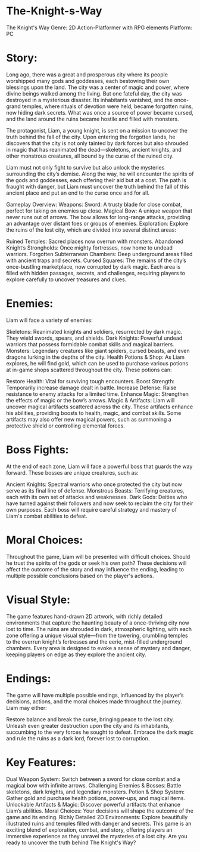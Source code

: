 # The-Knight-s-Way
The Knight's Way Genre: 2D Action-Platformer with RPG elements Platform: PC
# Story:
Long ago, there was a great and prosperous city where its people worshipped many gods and goddesses, each bestowing their own blessings upon the land. The city was a center of magic and power, where divine beings walked among the living. But one fateful day, the city was destroyed in a mysterious disaster. Its inhabitants vanished, and the once-grand temples, where rituals of devotion were held, became forgotten ruins, now hiding dark secrets. What was once a source of power became cursed, and the land around the ruins became hostile and filled with monsters.

The protagonist, Liam, a young knight, is sent on a mission to uncover the truth behind the fall of the city. Upon entering the forgotten lands, he discovers that the city is not only tainted by dark forces but also shrouded in magic that has reanimated the dead—skeletons, ancient knights, and other monstrous creatures, all bound by the curse of the ruined city.

Liam must not only fight to survive but also unlock the mysteries surrounding the city’s demise. Along the way, he will encounter the spirits of the gods and goddesses, each offering their aid but at a cost. The path is fraught with danger, but Liam must uncover the truth behind the fall of this ancient place and put an end to the curse once and for all.

Gameplay Overview:
Weapons:
Sword: A trusty blade for close combat, perfect for taking on enemies up close.
Magical Bow: A unique weapon that never runs out of arrows. The bow allows for long-range attacks, providing an advantage over distant foes or groups of enemies.
Exploration:
Explore the ruins of the lost city, which are divided into several distinct areas:

Ruined Temples: Sacred places now overrun with monsters.
Abandoned Knight’s Strongholds: Once mighty fortresses, now home to undead warriors.
Forgotten Subterranean Chambers: Deep underground areas filled with ancient traps and secrets.
Cursed Squares: The remains of the city’s once-bustling marketplace, now corrupted by dark magic.
Each area is filled with hidden passages, secrets, and challenges, requiring players to explore carefully to uncover treasures and clues.

# Enemies:
Liam will face a variety of enemies:

Skeletons: Reanimated knights and soldiers, resurrected by dark magic. They wield swords, spears, and shields.
Dark Knights: Powerful undead warriors that possess formidable combat skills and magical barriers.
Monsters: Legendary creatures like giant spiders, cursed beasts, and even dragons lurking in the depths of the city.
Health Potions & Shop:
As Liam explores, he will find gold, which can be used to purchase various potions at in-game shops scattered throughout the city. These potions can:

Restore Health: Vital for surviving tough encounters.
Boost Strength: Temporarily increase damage dealt in battle.
Increase Defense: Raise resistance to enemy attacks for a limited time.
Enhance Magic: Strengthen the effects of magic or the bow’s arrows.
Magic & Artifacts:
Liam will uncover magical artifacts scattered across the city. These artifacts enhance his abilities, providing boosts to health, magic, and combat skills. Some artifacts may also offer new magical powers, such as summoning a protective shield or controlling elemental forces.

# Boss Fights:
At the end of each zone, Liam will face a powerful boss that guards the way forward. These bosses are unique creatures, such as:

Ancient Knights: Spectral warriors who once protected the city but now serve as its final line of defense.
Monstrous Beasts: Terrifying creatures, each with its own set of attacks and weaknesses.
Dark Gods: Deities who have turned against their followers and now seek to reclaim the city for their own purposes.
Each boss will require careful strategy and mastery of Liam's combat abilities to defeat.

# Moral Choices:
Throughout the game, Liam will be presented with difficult choices. Should he trust the spirits of the gods or seek his own path? These decisions will affect the outcome of the story and may influence the ending, leading to multiple possible conclusions based on the player's actions.

# Visual Style:
The game features hand-drawn 2D artwork, with richly detailed environments that capture the haunting beauty of a once-thriving city now lost to time. The ruins are shrouded in dark, atmospheric lighting, with each zone offering a unique visual style—from the towering, crumbling temples to the overrun knight’s fortresses and the eerie, mist-filled underground chambers. Every area is designed to evoke a sense of mystery and danger, keeping players on edge as they explore the ancient city.

# Endings:
The game will have multiple possible endings, influenced by the player’s decisions, actions, and the moral choices made throughout the journey. Liam may either:

Restore balance and break the curse, bringing peace to the lost city.
Unleash even greater destruction upon the city and its inhabitants, succumbing to the very forces he sought to defeat.
Embrace the dark magic and rule the ruins as a dark lord, forever lost to corruption.
# Key Features:
Dual Weapon System: Switch between a sword for close combat and a magical bow with infinite arrows.
Challenging Enemies & Bosses: Battle skeletons, dark knights, and legendary monsters.
Potion & Shop System: Gather gold and purchase health potions, power-ups, and magical items.
Unlockable Artifacts & Magic: Discover powerful artifacts that enhance Liam’s abilities.
Moral Choices: Your decisions will shape the outcome of the game and its ending.
Richly Detailed 2D Environments: Explore beautifully illustrated ruins and temples filled with danger and secrets.
This game is an exciting blend of exploration, combat, and story, offering players an immersive experience as they unravel the mysteries of a lost city. Are you ready to uncover the truth behind The Knight's Way?
